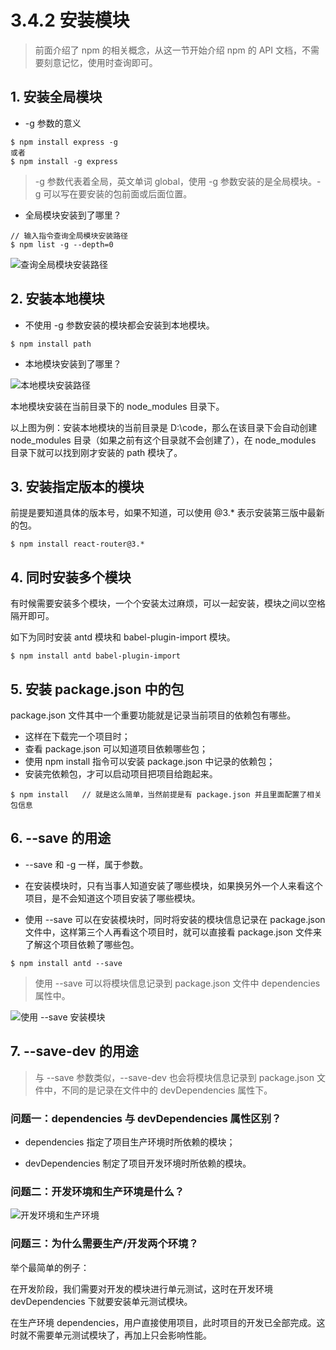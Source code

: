 # 3.4.2 安装模块

> 前面介绍了 npm 的相关概念，从这一节开始介绍 npm 的 API 文档，不需要刻意记忆，使用时查询即可。

## 1. 安装全局模块

- -g 参数的意义

```
$ npm install express -g
或者 
$ npm install -g express 
```

> -g 参数代表着全局，英文单词 global，使用 -g 参数安装的是全局模块。-g 可以写在要安装的包前面或后面位置。

- 全局模块安装到了哪里？


```
// 输入指令查询全局模块安装路径
$ npm list -g --depth=0
```

![查询全局模块安装路径](https://static.oschina.net/uploads/space/2017/0601/234946_2rIq_3500483.png)

## 2. 安装本地模块

- 不使用 -g 参数安装的模块都会安装到本地模块。
```
$ npm install path
```

- 本地模块安装到了哪里？

![本地模块安装路径](https://static.oschina.net/uploads/img/201707/02211548_RHS9.png "本地模块安装路径")

本地模块安装在当前目录下的 node_modules 目录下。

以上图为例：安装本地模块的当前目录是 D:\code，那么在该目录下会自动创建 node_modules 目录（如果之前有这个目录就不会创建了），在 node_modules 目录下就可以找到刚才安装的 path 模块了。

## 3. 安装指定版本的模块

前提是要知道具体的版本号，如果不知道，可以使用 @3.* 表示安装第三版中最新的包。


```
$ npm install react-router@3.* 
```

## 4. 同时安装多个模块

有时候需要安装多个模块，一个个安装太过麻烦，可以一起安装，模块之间以空格隔开即可。

如下为同时安装 antd 模块和 babel-plugin-import 模块。


```
$ npm install antd babel-plugin-import 
```

## 5. 安装 package.json 中的包

package.json 文件其中一个重要功能就是记录当前项目的依赖包有哪些。

- 这样在下载完一个项目时； 
- 查看 package.json 可以知道项目依赖哪些包； 
- 使用 npm install 指令可以安装 package.json 中记录的依赖包；
- 安装完依赖包，才可以启动项目把项目给跑起来。


```
$ npm install   // 就是这么简单，当然前提是有 package.json 并且里面配置了相关包信息
```

## 6. --save 的用途

- --save 和 -g 一样，属于参数。

- 在安装模块时，只有当事人知道安装了哪些模块，如果换另外一个人来看这个项目，是不会知道这个项目安装了哪些模块。

- 使用 --save 可以在安装模块时，同时将安装的模块信息记录在 package.json 文件中，这样第三个人再看这个项目时，就可以直接看 package.json 文件来了解这个项目依赖了哪些包。


```
$ npm install antd --save
```

> 使用 --save 可以将模块信息记录到 package.json 文件中 dependencies 属性中。

![使用 --save 安装模块](https://static.oschina.net/uploads/img/201707/02214921_beEW.png "使用 --save 安装模块")

## 7. --save-dev 的用途

> 与 --save 参数类似，--save-dev 也会将模块信息记录到 package.json 文件中，不同的是记录在文件中的 devDependencies 属性下。

### 问题一：dependencies 与 devDependencies 属性区别？

- dependencies 指定了项目生产环境时所依赖的模块；

- devDependencies 制定了项目开发环境时所依赖的模块。

### 问题二：开发环境和生产环境是什么？

![开发环境和生产环境](https://static.oschina.net/uploads/img/201707/02220451_uxR9.png "开发环境和生产环境")

### 问题三：为什么需要生产/开发两个环境？

举个最简单的例子：

在开发阶段，我们需要对开发的模块进行单元测试，这时在开发环境 devDependencies 下就要安装单元测试模块。

在生产环境 dependencies，用户直接使用项目，此时项目的开发已全部完成。这时就不需要单元测试模块了，再加上只会影响性能。


